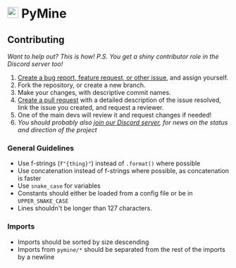# <img src="https://i.imgur.com/hXiemtm.png" height=25> PyMine
## Contributing
*Want to help out? This is how! P.S. You get a shiny contributor role in the Discord server too!*

1. [Create a bug report, feature request, or other issue](https://github.com/py-mine/PyMine/issues), and assign yourself.
2. Fork the repository, or create a new branch.
3. Make your changes, with descriptive commit names.
4. [Create a pull request](https://github.com/py-mine/PyMine/pulls) with a detailed description of the issue resolved, link the issue you created, and request a reviewer.
5. One of the main devs will review it and request changes if needed!
6. *You should probably also [join our Discord server](https://discord.gg/dHjv7DJgb2), for news on the status and direction of the project*

### General Guidelines
* Use f-strings (`f"{thing}"`) instead of `.format()` where possible
* Use concatenation instead of f-strings where possible, as concatenation is faster
* Use `snake_case` for variables
* Constants should either be loaded from a config file or be in `UPPER_SNAKE_CASE`
* Lines shouldn't be longer than 127 characters.

### Imports
* Imports should be sorted by size descending
* Imports from `pymine/*` should be separated from the rest of the imports by a newline
